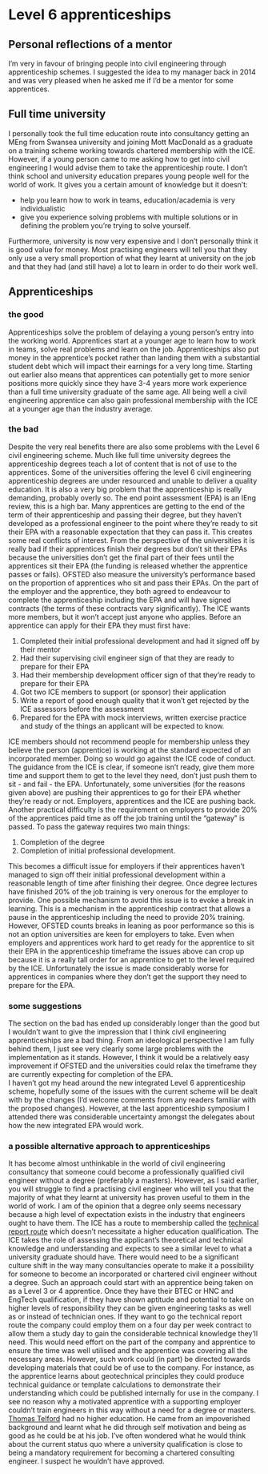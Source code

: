 # Level 6 apprenticeships

## Personal reflections of a mentor
I’m very in favour of bringing people into civil engineering through apprenticeship schemes. I suggested the idea to my manager back in 2014 and was very pleased when he asked me if I’d be a mentor for some apprentices. 
## Full time university
I personally took the full time education route into consultancy getting an MEng from Swansea university and joining Mott MacDonald as a graduate on a training scheme working towards chartered membership with the ICE. However, if a young person came to me asking how to get into civil engineering I would advise them to take the apprenticeship route. I don’t think school and university education prepares young people well for the world of work. It gives you a certain amount of knowledge but it doesn’t:
*  help you learn how to work in teams, education/academia is very individualistic
* give you experience solving problems with multiple solutions or in defining the problem you’re trying to solve yourself.  

Furthermore, university is now very expensive and I don’t personally think it is good value for money. Most practising engineers will tell you that they only use a very small proportion of what they learnt at university on the job and that they had (and still have) a lot to learn in order to do their work well.
## Apprenticeships
### the good 
Apprenticeships solve the problem of delaying a young person’s entry into the working world. Apprentices start at a younger age to learn how to work in teams, solve real problems and learn on the job. Apprenticeships also put money in the apprentice’s pocket rather than landing them with a substantial student debt which will impact their earnings for a very long time. 
Starting out earlier also means that apprentices can potentially get to more senior positions more quickly since they have 3-4 years more work experience than a full time university graduate of the same age. 
All being well a civil engineering apprentice can also gain professional membership with the ICE at a younger age than the industry average. 
### the bad
Despite the very real benefits there are also some problems with the Level 6 civil engineering scheme. 
Much like full time university degrees the apprenticeship degrees teach a lot of content that is not of use to the apprentices. 
Some of the universities offering the level 6 civil engineering apprenticeship degrees are under resourced and unable to deliver a quality education. 
It is also a very big problem that the apprenticeship is really demanding, probably overly so. The end point assessment (EPA) is an IEng review, this is a high bar. Many apprentices are getting to the end of the term of their apprenticeship and passing their degree, but they haven’t developed as a professional engineer to the point where they’re ready to sit their EPA with a reasonable expectation that they can pass it. 
This creates some real conflicts of interest. From the perspective of the universities it is really bad if their apprentices finish their degrees but don’t sit their EPAs because the universities don’t get the final part of their fees until the apprentices sit their EPA (the funding is released whether the apprentice passes or fails). OFSTED also measure the university’s performance based on the proportion of apprentices who sit and pass their EPAs. 
On the part of the employer and the apprentice, they both agreed to endeavour to complete the apprenticeship including the EPA and will have signed contracts (the terms of these contracts vary significantly). 
The ICE wants more members, but it won’t accept just anyone who applies. Before an apprentice can apply for their EPA they must first have:
1. Completed their initial professional development and had it signed off by their mentor
2. Had their supervising civil engineer sign of that they are ready to prepare for their EPA
3. Had their membership development officer sign of that they’re ready to prepare for their EPA
4. Got two ICE members to support (or sponsor) their application
5. Write a report of good enough quality that it won’t get rejected by the ICE assessors before the assessment
6. Prepared for the EPA with mock interviews, written exercise practice and study of the things an applicant will be expected to know. 

ICE members should not recommend people for membership unless they believe the person (apprentice) is working at the standard expected of an incorporated member. Doing so would go against the ICE code of conduct.
The guidance from the ICE is clear, if someone isn’t ready, give them more time and support them to get to the level they need, don’t just push them to sit - and fail - the EPA. 
Unfortunately, some universities (for the reasons given above) are pushing their apprentices to go for their EPA whether they’re ready or not. Employers, apprentices and the ICE are pushing back. 
Another practical difficulty is the requirement on employers to provide 20% of the apprentices paid time as off the job training until the “gateway” is passed. To pass the gateway requires two main things:
1. Completion of the degree
2. Completion of initial professional development.  

This becomes a difficult issue for employers if their apprentices haven’t managed to sign off their initial professional development within a reasonable length of time after finishing their degree. Once degree lectures have finished 20% of the job training is very onerous for the employer to provide. One possible mechanism to avoid this issue is to evoke a break in learning. This is a mechanism in the apprenticeship contract that allows a pause in the apprenticeship including the need to provide 20% training. However, OFSTED counts breaks in leaning as poor performance so this is not an option universities are keen for employers to take. 
Even when employers and apprentices work hard to get ready for the apprentice to sit their EPA in the apprenticeship timeframe the issues above can crop up because it is a really tall order for an apprentice to get to the level required by the ICE. Unfortunately the issue is made considerably worse for apprentices in companies where they don’t get the support they need to prepare for the EPA. 
###  some suggestions
The section on the bad has ended up considerably longer than the good but I wouldn’t want to give the impression that I think civil engineering apprenticeships are a bad thing. From an ideological perspective I am fully behind them, I just see very clearly some large problems with the implementation as it stands. However, I think it would be a relatively easy improvement if OFSTED and the universities could relax the timeframe they are currently expecting for completion of the EPA.  
I haven’t got my head around the new integrated Level 6 apprenticeship scheme, hopefully some of the issues with the current scheme will be dealt with by the changes (I’d welcome comments from any readers familiar with the proposed changes). However, at the last apprenticeship symposium I attended there was considerable uncertainty amongst the delegates about how the new integrated EPA would work. 
### a possible alternative approach to apprenticeships
It has become almost unthinkable in the world of civil engineering consultancy that someone could become a professionally qualified civil engineer without a degree (preferably a masters). However, as I said earlier, you will struggle to find a practising civil engineer who will tell you that the majority of what they learnt at university has proven useful to them in the world of work. I am of the opinion that a degree only seems necessary because a high level of expectation exists in the industry that engineers ought to have them. 
The ICE has a route to membership called the [technical report route](https://www.ice.org.uk/download-centre/technical-report-route-guidance) which doesn’t necessitate a higher education qualification. The ICE takes the role of assessing the applicant’s theoretical and technical knowledge and understanding and expects to see a similar level to what a university graduate should have.
There would need to be a significant culture shift in the way many consultancies operate to make it a possibility for someone to become an incorporated or chartered civil engineer without a degree. 
Such an approach could start with an apprentice being taken on as a Level 3 or 4 apprentice. Once they have their BTEC or HNC and EngTech qualification, if they have shown aptitude and potential to take on higher levels of responsibility they can be given engineering tasks as well as or instead of technician ones. If they want to go the technical report route the company could employ them on a four day per week contract to allow them a study day to gain the considerable technical knowledge they’ll need. This would need effort on the part of the company and apprentice to ensure the time was well utilised and the apprentice was covering all the necessary areas. However, such work could (in part) be directed towards developing materials that could be of use to the company. For instance, as the apprentice learns about geotechnical principles they could produce technical guidance or template calculations to demonstrate their understanding which could be published internally for use in the company. 
I see no reason why a motivated apprentice with a supporting employer couldn’t train engineers in this way without a need for a degree or masters. [Thomas Telford](https://en.m.wikipedia.org/wiki/Thomas_Telford) had no higher education. He came from an impoverished background and learnt what he did through self motivation and being as good as he could be at his job.  I’ve often wondered what he would think about the current status quo where a university qualification is close to being a mandatory requirement for becoming a chartered consulting engineer. I suspect he wouldn’t have approved.